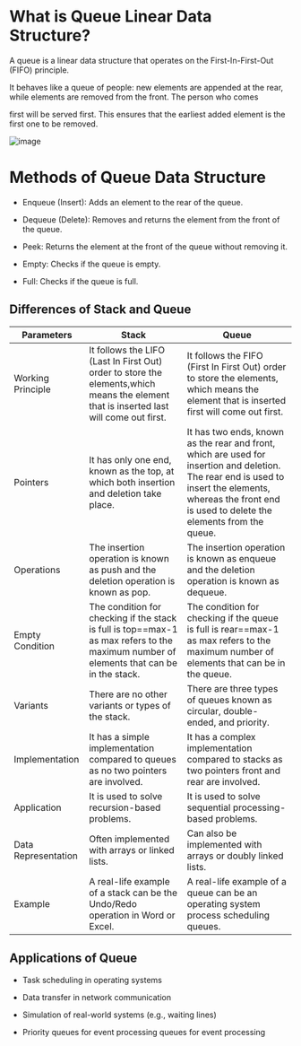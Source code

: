 # What is Queue Linear Data Structure?

A queue is a linear data structure that operates on the First-In-First-Out (FIFO) principle. 

It behaves like a queue of people: new elements are appended at the rear, while elements are removed from the front. The person who comes 

first will be served first. This ensures that the earliest added element is the first one to be removed.

![image](https://github.com/user-attachments/assets/a60f4485-d58b-43c5-989e-8a05d1d3132d)

# Methods of Queue Data Structure

- Enqueue (Insert): Adds an element to the rear of the queue.
  
- Dequeue (Delete): Removes and returns the element from the front of the queue.
  
- Peek: Returns the element at the front of the queue without removing it.
  
- Empty: Checks if the queue is empty.
  
- Full: Checks if the queue is full.

## Differences of Stack and Queue 

|Parameters |Stack                    |Queue|
|-----|--------------------------------|-----|
|Working Principle|It follows the LIFO (Last In First Out) order to store the elements,which means the element that is inserted last will come out first.|It follows the FIFO (First In First Out) order to store the elements, which means the element that is inserted first will come out first.|
|    Pointers |  It has only one end, known as the top, at which both insertion and deletion take place.                                   | It has two ends, known as the rear and front, which are used for insertion and deletion. The rear end is used to insert the elements, whereas the front end is used to delete the elements from the queue.     |
|   Operations  |   The insertion operation is known as push and the deletion operation is known as pop.                                  |The insertion operation is known as enqueue and the deletion operation is known as dequeue.      |
|   Empty Condition  |  The condition for checking if the stack is full is top==max-1 as max refers to the maximum number of elements that can be in the stack.                                   | The condition for checking if the queue is full is rear==max-1 as max refers to the maximum number of elements that can be in the queue.     |
|    Variants |     There are no other variants or types of the stack.                                |   There are three types of queues known as circular, double-ended, and priority.   |
|  Implementation   | It has a simple implementation compared to queues as no two pointers are involved.                                    |   It has a complex implementation compared to stacks as two pointers front and rear are involved.   |
|   Application  | It is used to solve recursion-based problems.                                    | It is used to solve sequential processing-based problems.     |
|  Data Representation   |  Often implemented with arrays or linked lists.                                   |  Can also be implemented with arrays or doubly linked lists.    |
|   Example  |  A real-life example of a stack can be the Undo/Redo operation in Word or Excel.                                   | A real-life example of a queue can be an operating system process scheduling queues.     |

## Applications of Queue

- Task scheduling in operating systems
  
- Data transfer in network communication
  
- Simulation of real-world systems (e.g., waiting lines)
  
- Priority queues for event processing queues for event processing

